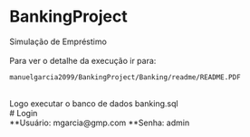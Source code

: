 # BankingProject
Simulação de Empréstimo<br/>
<br/>
Para ver o detalhe da execução ir para:<br/>
```
manuelgarcia2099/BankingProject/Banking/readme/README.PDF
```
<br/>
Logo executar o banco de dados banking.sql<br/>
# Login <br/>
**Usuário: mgarcia@gmp.com
**Senha: admin
